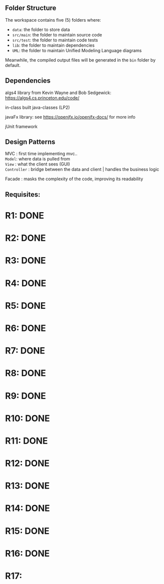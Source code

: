 ## Folder Structure

The workspace contains five (5) folders where:

- `data`: the folder to store data
- `src/main`: the folder to maintain source code
- `src/test`: the folder to maintain code tests
- `lib`: the folder to maintain dependencies
- `UML`: the folder to maintain Unified Modeling Language diagrams

Meanwhile, the compiled output files will be generated in the `bin` folder by default.

## Dependencies

algs4 library from Kevin Wayne and Bob Sedgewick: https://algs4.cs.princeton.edu/code/


in-class built java-classes (LP2)


javaFx library: see https://openjfx.io/openjfx-docs/ for more info


jUnit framework

## Design Patterns

MVC : first time implementing mvc..  
        `Model`: where data is pulled from  
        `View` : what the client sees (GUI)  
        `Controller` : bridge between the data and client | handles the business logic  

Facade : masks the complexity of the code, improving its readability  

## Requisites:

# R1: DONE
# R2: DONE
# R3: DONE
# R4: DONE
# R5: DONE
# R6: DONE
# R7: DONE
# R8: DONE
# R9: DONE
# R10: DONE
# R11: DONE
# R12: DONE
# R13: DONE
# R14: DONE
# R15: DONE
# R16: DONE
# R17: 
